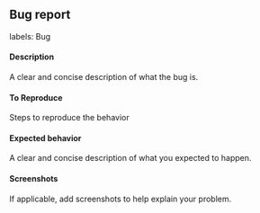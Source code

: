## Bug report
labels: Bug

#### Description
A clear and concise description of what the bug is.

#### To Reproduce
Steps to reproduce the behavior

#### Expected behavior
A clear and concise description of what you expected to happen.

#### Screenshots
If applicable, add screenshots to help explain your problem.

